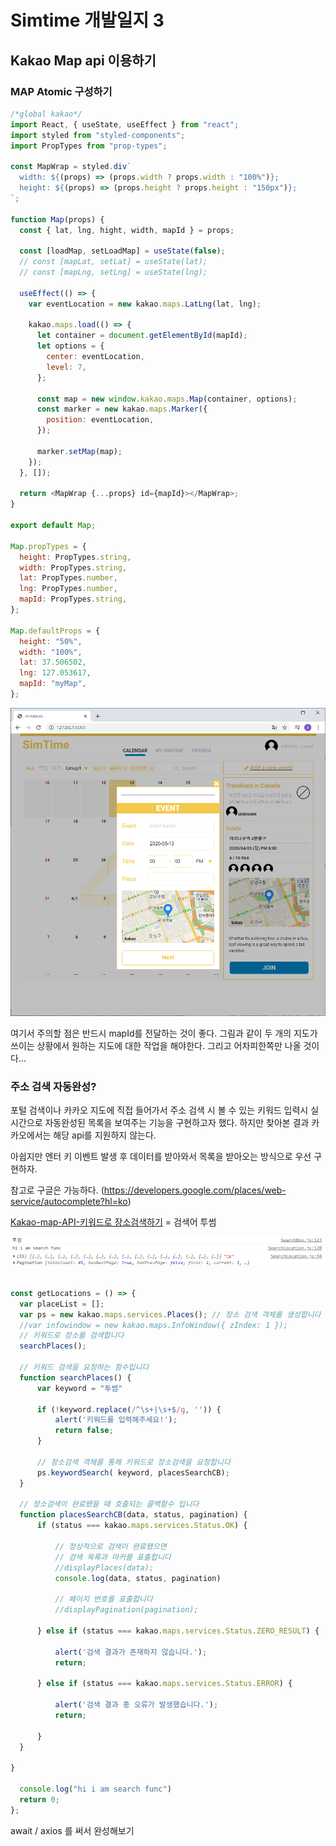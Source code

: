 # Simtime 개발일지 3

## Kakao Map api 이용하기

### MAP Atomic 구성하기

```js
/*global kakao*/
import React, { useState, useEffect } from "react";
import styled from "styled-components";
import PropTypes from "prop-types";

const MapWrap = styled.div`
  width: ${(props) => (props.width ? props.width : "100%")};
  height: ${(props) => (props.height ? props.height : "150px")};
`;

function Map(props) {
  const { lat, lng, hight, width, mapId } = props;

  const [loadMap, setLoadMap] = useState(false);
  // const [mapLat, setLat] = useState(lat);
  // const [mapLng, setLng] = useState(lng);

  useEffect(() => {
    var eventLocation = new kakao.maps.LatLng(lat, lng);

    kakao.maps.load(() => {
      let container = document.getElementById(mapId);
      let options = {
        center: eventLocation,
        level: 7,
      };

      const map = new window.kakao.maps.Map(container, options);
      const marker = new kakao.maps.Marker({
        position: eventLocation,
      });

      marker.setMap(map);
    });
  }, []);

  return <MapWrap {...props} id={mapId}></MapWrap>;
}

export default Map;

Map.propTypes = {
  height: PropTypes.string,
  width: PropTypes.string,
  lat: PropTypes.number,
  lng: PropTypes.number,
  mapId: PropTypes.string,
};

Map.defaultProps = {
  height: "50%",
  width: "100%",
  lat: 37.506502,
  lng: 127.053617,
  mapId: "myMap",
};

```

![map01](https://github.com/arara90/images/blob/master/Simtime/simtime_017.png?raw=true)

여기서 주의할 점은 반드시 mapId를 전달하는 것이 좋다. 그림과 같이 두 개의 지도가 쓰이는 상황에서 원하는 지도에 대한 작업을 해야한다. 그리고 어차피한쪽만 나올 것이다...





### 주소 검색 자동완성?

 포털 검색이나 카카오 지도에 직접 들어가서 주소 검색 시 볼 수 있는 키워드 입력시 실시간으로 자동완성된 목록을 보여주는 기능을 구현하고자 했다. 하지만 찾아본 결과 카카오에서는 해당 api를 지원하지 않는다. 

아쉽지만 엔터 키 이벤트 발생 후 데이터를 받아와서 목록을 받아오는 방식으로 우선 구현하자.

참고로 구글은 가능하다. (https://developers.google.com/places/web-service/autocomplete?hl=ko) 



[Kakao-map-API-키워드로 장소검색하기](http://apis.map.kakao.com/web/sample/keywordBasic/) = 검색어 투썸

![data](https://github.com/arara90/images/blob/master/Simtime/simtime_018.png?raw=true)

```js

const getLocations = () => {
  var placeList = [];
  var ps = new kakao.maps.services.Places(); // 장소 검색 객체를 생성합니다
  //var infowindow = new kakao.maps.InfoWindow({ zIndex: 1 });   
  // 키워드로 장소를 검색합니다
  searchPlaces();

  // 키워드 검색을 요청하는 함수입니다
  function searchPlaces() {
      var keyword = "투썸"

      if (!keyword.replace(/^\s+|\s+$/g, '')) {
          alert('키워드를 입력해주세요!');
          return false;
      }

      // 장소검색 객체를 통해 키워드로 장소검색을 요청합니다
      ps.keywordSearch( keyword, placesSearchCB);
  }

  // 장소검색이 완료됐을 때 호출되는 콜백함수 입니다
  function placesSearchCB(data, status, pagination) {
      if (status === kakao.maps.services.Status.OK) {

          // 정상적으로 검색이 완료됐으면
          // 검색 목록과 마커를 표출합니다
          //displayPlaces(data);
          console.log(data, status, pagination)

          // 페이지 번호를 표출합니다
          //displayPagination(pagination);

      } else if (status === kakao.maps.services.Status.ZERO_RESULT) {

          alert('검색 결과가 존재하지 않습니다.');
          return;

      } else if (status === kakao.maps.services.Status.ERROR) {

          alert('검색 결과 중 오류가 발생했습니다.');
          return;

      }
  }

}

  console.log("hi i am search func")
  return 0;
};
```

await / axios 를 써서 완성해보기